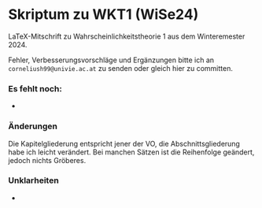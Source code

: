 # Skriptum zu WKT1 (WiSe24)

LaTeX-Mitschrift zu Wahrscheinlichkeitstheorie 1 aus dem Winteremester 2024. 

Fehler, Verbesserungsvorschläge und Ergänzungen bitte ich an 
```corneliush99@univie.ac.at``` zu senden oder gleich hier zu committen.

### Es fehlt noch:
- 

### Änderungen
Die Kapitelgliederung entspricht jener der VO, die Abschnittsgliederung habe ich leicht verändert. 
Bei manchen Sätzen ist die Reihenfolge geändert, jedoch nichts Gröberes. 

### Unklarheiten 
- 
